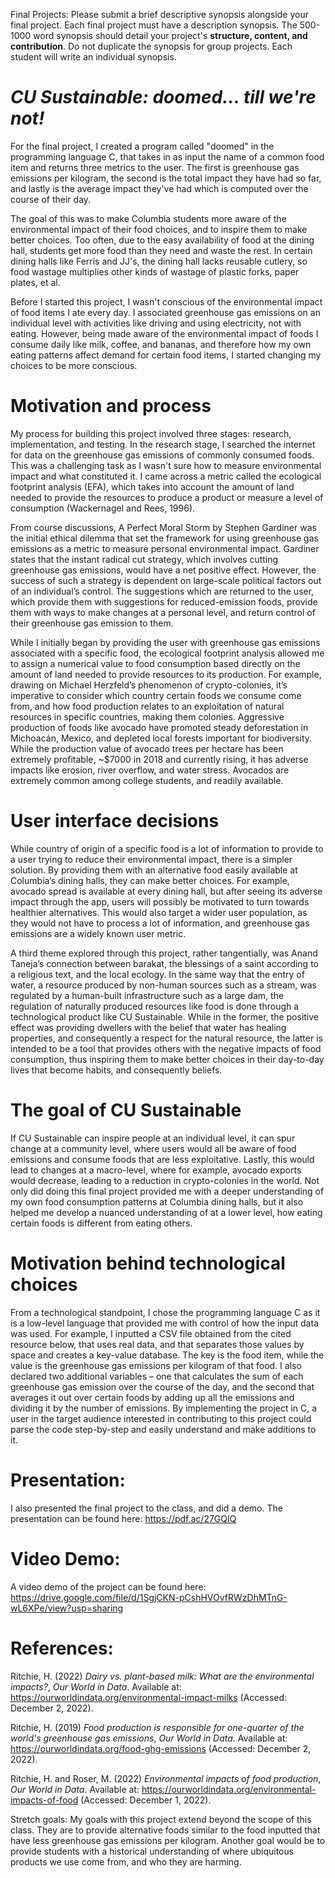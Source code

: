 Final Projects: Please submit a brief descriptive synopsis alongside your final project. Each final project must have a description synopsis. The 500-1000 word synopsis should detail your project's **structure, content, and contribution**. Do not duplicate the synopsis for group projects. Each student will write an individual synopsis.

# _CU Sustainable: doomed… till we're not!_

For the final project, I created a program called "doomed" in the programming language C, that takes in as input the name of a common food item and returns three metrics to the user. The first is greenhouse gas emissions per kilogram, the second is the total impact they have had so far, and lastly is the average impact they've had which is computed over the course of their day.

The goal of this was to make Columbia students more aware of the environmental impact of their food choices, and to inspire them to make better choices. Too often, due to the easy availability of food at the dining hall, students get more food than they need and waste the rest. In certain dining halls like Ferris and JJ's, the dining hall lacks reusable cutlery, so food wastage multiplies other kinds of wastage of plastic forks, paper plates, et al.

Before I started this project, I wasn't conscious of the environmental impact of food items I ate every day. I associated greenhouse gas emissions on an individual level with activities like driving and using electricity, not with eating. However, being made aware of the environmental impact of foods I consume daily like milk, coffee, and bananas, and therefore how my own eating patterns affect demand for certain food items, I started changing my choices to be more conscious.

# Motivation and process 

My process for building this project involved three stages: research, implementation, and testing. In the research stage, I searched the internet for data on the greenhouse gas emissions of commonly consumed foods. This was a challenging task as I wasn't sure how to measure environmental impact and what constituted it. I came across a metric called the ecological footprint analysis (EFA), which takes into account the amount of land needed to provide the resources to produce a product or measure a level of consumption (Wackernagel and Rees, 1996). 

From course discussions, A Perfect Moral Storm by Stephen Gardiner was the initial ethical dilemma that set the framework for using greenhouse gas emissions as a metric to measure personal environmental impact. Gardiner states that the instant radical cut strategy, which involves cutting greenhouse gas emissions, would have a net positive effect. However, the success of such a strategy is dependent on large-scale political factors out of an individual’s control. The suggestions which are returned to the user, which provide them with suggestions for reduced-emission foods, provide them with ways to make changes at a personal level, and return control of their greenhouse gas emission to them. 

While I initially began by providing the user with greenhouse gas emissions associated with a specific food, the ecological footprint analysis allowed me to assign a numerical value to food consumption based directly on the amount of land needed to provide resources to its production. For example, drawing on Michael Herzfeld’s phenomenon of crypto-colonies, it’s imperative to consider which country certain foods we consume come from, and how food production relates to an exploitation of natural resources in specific countries, making them colonies. Aggressive production of foods like avocado have promoted steady deforestation in Michoacán, Mexico, and depleted local forests important for biodiversity. While the production value of avocado trees per hectare has been extremely profitable, ~$7000 in 2018 and currently rising, it has adverse impacts like erosion, river overflow, and water stress. Avocados are extremely common among college students, and readily available.

# User interface decisions

While country of origin of a specific food is a lot of information to provide to a user trying to reduce their environmental impact, there is a simpler solution. By providing them with an alternative food easily available at Columbia’s dining halls, they can make better choices. For example, avocado spread is available at every dining hall, but after seeing its adverse impact through the app, users will possibly be motivated to turn towards healthier alternatives. This would also target a wider user population, as they would not have to process a lot of information, and greenhouse gas emissions are a widely known user metric.

A third theme explored through this project, rather tangentially, was Anand Taneja’s connection between barakat, the blessings of a saint according to a religious text, and the local ecology. In the same way that the entry of water, a resource produced by non-human sources such as a stream, was regulated by a human-built infrastructure such as a large dam, the regulation of naturally produced resources like food is done through a technological product like CU Sustainable. While in the former, the positive effect was providing dwellers with the belief that water has healing properties, and consequently a respect for the natural resource, the latter is intended to be a tool that provides others with the negative impacts of food consumption, thus inspiring them to make better choices in their day-to-day lives that become habits, and consequently beliefs. 

# The goal of CU Sustainable

If CU Sustainable can inspire people at an individual level, it can spur change at a community level, where users would all be aware of food emissions and consume foods that are less exploitative. Lastly, this would lead to changes at a macro-level, where for example, avocado exports would decrease, leading to a reduction in crypto-colonies in the world. Not only did doing this final project provided me with a deeper understanding of my own food consumption patterns at Columbia dining halls, but it also helped me develop a nuanced understanding of at a lower level, how eating certain foods is different from eating others. 

# Motivation behind technological choices

From a technological standpoint, I chose the programming language C as it is a low-level language that provided me with control of how the input data was used. For example, I inputted a CSV file obtained from the cited resource below, that uses real data, and that separates those values by space and creates a key-value database. The key is the food item, while the value is the greenhouse gas emissions per kilogram of that food. I also declared two additional variables – one that calculates the sum of each greenhouse gas emission over the course of the day, and the second that averages it out over certain foods by adding up all the emissions and dividing it by the number of emissions. By implementing the project in C, a user in the target audience interested in contributing to this project could parse the code step-by-step and easily understand and make additions to it. 

# Presentation:

I also presented the final project to the class, and did a demo. The presentation can be found here: https://pdf.ac/27GQlQ

# Video Demo:

A video demo of the project can be found here: https://drive.google.com/file/d/1SgjCKN-pCshHVOvfRWzDhMTnG-wL6XPe/view?usp=sharing

# References:

Ritchie, H. (2022) _Dairy vs. plant-based milk: What are the environmental impacts?_, _Our World in Data_. Available at: https://ourworldindata.org/environmental-impact-milks (Accessed: December 2, 2022).

Ritchie, H. (2019) _Food production is responsible for one-quarter of the world's greenhouse gas emissions_, _Our World in Data_. Available at: https://ourworldindata.org/food-ghg-emissions (Accessed: December 2, 2022).

Ritchie, H. and Roser, M. (2022) _Environmental impacts of food production_, _Our World in Data_. Available at: https://ourworldindata.org/environmental-impacts-of-food (Accessed: December 1, 2022).

Stretch goals: My goals with this project extend beyond the scope of this class. They are to provide alternative foods similar to the food inputted that have less greenhouse gas emissions per kilogram. Another goal would be to provide students with a historical understanding of where ubiquitous products we use come from, and who they are harming.
